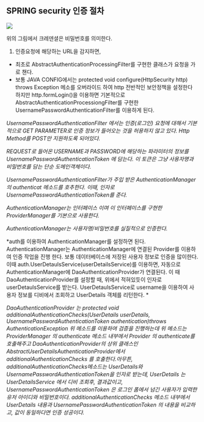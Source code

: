 ## SPRING security 인증 절차


![](http://cfile5.uf.tistory.com/image/231EC041553760DE21DBBA)

위의 그림에서 크레덴셜은 비밀번호를 의미한다.

1. 인증요청에 해당하는 URL을 감지하면,

 - 최초로 AbstractAuthenticationProcessingFilter를 구현한 클래스가 요청을 가로 챈다.
 - 보통 JAVA CONFIG에서는 protected void configure(HttpSecurity http) throws Exception 메소를 오버라이드 하여 http 전반적인 보안정책을 설정한다 하지만 http.formLogin()을 이용하면 기본적으로 AbstractAuthenticationProcessiongFilter를 구현한 UsernamePasswordAuthenticationFilter를 이용하게 된다.

*UsernamePasswordAuthenticationFilter 에서는 인증(로그인) 요청에 대해서 기본적으로 GET PARAMETER로 인증 정보가 들어오는 것을 허용하지 않고 있다. Http Method를 POST만 지원하도록 되어있다.*

*REQUEST로 들어온 USERNAME과 PASSWORD에 해당하는 파라미터의 정보를 UsernamePasswordAuthenticationToken 에 담는다. 이 토큰은 그냥 사용자명과 비밀번호를 담는 단순 도메인객체이다.*

*UsernamePasswordAuthenticationFilter가 주입 받은 AuthenticationManager의 authenticat 메소드를 호추한다. 이때, 인자로 UsernamePasswordAuthenticationToken를 준다.*

_AuthenticationManager는 인터페이스 이며 이 인터페이스를 구현한 ProviderManager를 기본으로 사용한다._

*AuthenticationManager는 사용자명/비밀번호를 실질적으로 인증한다.*

*auth를 이용하여 AuthenticationManager를 설정하면 된다. AuthenticationManager는 AuthenticationManager에 연결된 Provider를 이용하여 인증 작업을 진행 한다. 보통 데이터베이스에 저장된 사용자 정보로 인증을 많이한다. 이때 auth.UserDetaulsService(userDetailsService)를 이용하면, 자동으로 AuthenticationManager에 DaoAuthenticationProvider가 연결된다. 이 때 DaoAuthenticationProvider를 설정할 때, 위에서 적혀있듯이 인자로 userDetaulsService를 받는다. UserDetaulsService로 username을 이용하여 사용자 정보를 디비에서 조회하고 UserDetails 객체를 리턴한다. *

*DaoAuthenticationProvider 는 protected void additionalAuthenticationChecks(UserDetails userDetails, UsernamePasswordAuthenticationToken authentication)throws AuthenticationException
위 메소드를 이용하여 검증을 진행하는데 위 메소드는 ProviderManager 의 authenticate 메소드 내부에서 Provider 의 authenticate를 호출해주고 DaoAuthenticationProvider의 상위 클래스인 AbstractUserDetailsAuthenticationProvider에서 additionalAuthenticationChecks 를 호출한다.아무튼, additionalAuthenticationChecks메소드는 UserDetails와 UsernamePasswordAuthenticationToken을 인자로 받는데, UserDetails 는 UserDetailsService 에서 디비 조회후, 결과값이고, UsernamePasswordAuthenticationToken 은 로그인 폼에서 넘긴 사용자가 입력한 유저 아이디와 비밀번호이다. additionalAuthenticationChecks 메소드 내부에서 UserDetails 내용과 UsernamePasswordAuthenticationToken 의 내용을 비교하고, 값이 동일하다면 인증 성공이다.*
